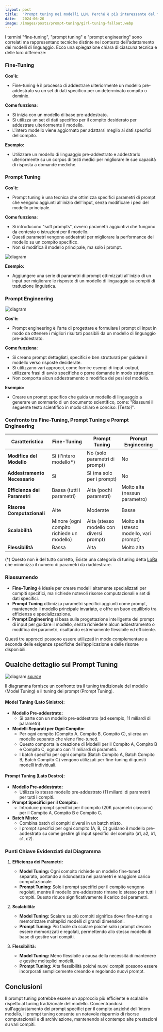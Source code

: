 ```yaml
---
layout: post
title:  "Prompt tuning nei modelli LLM. Perché è più interessante del fine tuning e del prompt engineering"
date:   2024-06-20
image: /images/posts/prompt-tuning/girl-tuning-fallout.webp
---
```


I termini "fine-tuning", "prompt tuning" e "prompt engineering" sono correlati ma rappresentano tecniche distinte nel contesto dell'adattamento dei modelli di linguaggio. Ecco una spiegazione chiara di ciascuna tecnica e delle loro differenze:

### Fine-Tuning

**Cos'è:**
- Fine-tuning è il processo di addestrare ulteriormente un modello pre-addestrato su un set di dati specifico per un determinato compito o dominio.

**Come funziona:**
- Si inizia con un modello di base pre-addestrato.
- Si utilizza un set di dati specifico per il compito desiderato per addestrare ulteriormente il modello.
- L'intero modello viene aggiornato per adattarsi meglio ai dati specifici del compito.

**Esempio:**
- Utilizzare un modello di linguaggio pre-addestrato e addestrarlo ulteriormente su un corpus di testi medici per migliorare le sue capacità di risposta a domande mediche.

### Prompt Tuning

**Cos'è:**
- Prompt tuning è una tecnica che ottimizza specifici parametri di prompt che vengono aggiunti all'inizio dell'input, senza modificare i pesi del modello principale.

**Come funziona:**
- Si introducono "soft prompts", ovvero parametri aggiuntivi che fungono da contesto o istruzioni per il modello.
- Questi parametri vengono addestrati per migliorare la performance del modello su un compito specifico.
- Non si modifica il modello principale, ma solo i prompt.

![diagram](/images/posts/prompt-tuning/prompt-tuning-2.png)

**Esempio:**
- Aggiungere una serie di parametri di prompt ottimizzati all'inizio di un input per migliorare le risposte di un modello di linguaggio su compiti di traduzione linguistica.

### Prompt Engineering

![diagram](/images/posts/prompt-tuning/prompt-engineering.png)

**Cos'è:**
- Prompt engineering è l'arte di progettare e formulare i prompt di input in modo da ottenere i migliori risultati possibili da un modello di linguaggio pre-addestrato.

**Come funziona:**
- Si creano prompt dettagliati, specifici e ben strutturati per guidare il modello verso risposte desiderate.
- Si utilizzano vari approcci, come fornire esempi di input-output, utilizzare frasi di avvio specifiche o porre domande in modo strategico.
- Non comporta alcun addestramento o modifica dei pesi del modello.

**Esempio:**
- Creare un prompt specifico che guida un modello di linguaggio a generare un sommario di un documento scientifico, come: "Riassumi il seguente testo scientifico in modo chiaro e conciso: [Testo]".

### Confronto tra Fine-Tuning, Prompt Tuning e Prompt Engineering

| Caratteristica | Fine-Tuning | Prompt Tuning | Prompt Engineering |
|----------------|-------------|---------------|---------------------|
| **Modifica del Modello** | Sì (l'intero modello*) | No (solo parametri di prompt) | No |
| **Addestramento Necessario** | Sì | Sì (ma solo per i prompt) | No |
| **Efficienza dei Parametri** | Bassa (tutti i parametri) | Alta (pochi parametri) | Molto alta (nessun parametro) |
| **Risorse Computazionali** | Alte | Moderate | Basse |
| **Scalabilità** | Minore (ogni compito richiede un modello) | Alta (stesso modello con diversi prompt) | Molto alta (stesso modello, vari prompt) |
| **Flessibilità** | Bassa | Alta | Molto alta |

(*) Questo non è del tutto corretto, Esiste una categoria di tuning detta [LoRa](https://huggingface.co/docs/peft/task_guides/lora_based_methods) che minimizza il numero di parametri da riaddestrare.

### Riassumendo

- **Fine-Tuning** è ideale per creare modelli altamente specializzati per compiti specifici, ma richiede notevoli risorse computazionali e set di dati specifici.
- **Prompt Tuning** ottimizza parametri specifici aggiunti come prompt, mantenendo il modello principale invariato, e offre un buon equilibrio tra efficienza e specializzazione.
- **Prompt Engineering** si basa sulla progettazione intelligente dei prompt di input per guidare il modello, senza richiedere alcun addestramento o modifica dei parametri, risultando estremamente flessibile ed efficiente.

Questi tre approcci possono essere utilizzati in modo complementare a seconda delle esigenze specifiche dell'applicazione e delle risorse disponibili.


## Qualche dettaglio sul Prompt Tuning

![diagram](/images/posts/prompt-tuning/prompt-tuning.png)
*[source](https://arxiv.org/abs/2104.08691)* 

Il diagramma fornisce un confronto tra il tuning tradizionale del modello (Model Tuning) e il tuning dei prompt (Prompt Tuning).

#### Model Tuning (Lato Sinistro):
- **Modello Pre-addestrato:**
  - Si parte con un modello pre-addestrato (ad esempio, 11 miliardi di parametri).
- **Modelli Separati per Ogni Compito:**
  - Per ogni compito (Compito A, Compito B, Compito C), si crea un modello separato che viene fine-tuned.
  - Questo comporta la creazione di Modelli per il Compito A, Compito B e Compito C, ognuno con 11 miliardi di parametri.
  - I batch specifici per ogni compito (Batch Compito A, Batch Compito B, Batch Compito C) vengono utilizzati per fine-tuning di questi modelli individuali.

#### Prompt Tuning (Lato Destro):
- **Modello Pre-addestrato:**
  - Utilizza lo stesso modello pre-addestrato (11 miliardi di parametri) per tutti i compiti.
- **Prompt Specifici per il Compito:**
  - Introduce prompt specifici per il compito (20K parametri ciascuno) per il Compito A, Compito B e Compito C.
- **Batch Misto:**
  - Combina batch di compiti diversi in un batch misto.
  - I prompt specifici per ogni compito (A, B, C) guidano il modello pre-addestrato su come gestire gli input specifici del compito (a1, a2, b1, c1, c2).

### Punti Chiave Evidenziati dal Diagramma

1. **Efficienza dei Parametri:**
   - **Model Tuning:** Ogni compito richiede un modello fine-tuned separato, portando a ridondanza nei parametri e maggiore carico computazionale.
   - **Prompt Tuning:** Solo i prompt specifici per il compito vengono regolati, mentre il modello pre-addestrato rimane lo stesso per tutti i compiti. Questo riduce significativamente il carico dei parametri.

2. **Scalabilità:**
   - **Model Tuning:** Scalare su più compiti significa dover fine-tuning e memorizzare molteplici modelli di grandi dimensioni.
   - **Prompt Tuning:** Più facile da scalare poiché solo i prompt devono essere memorizzati e regolati, permettendo allo stesso modello di base di gestire vari compiti.

3. **Flessibilità:**
   - **Model Tuning:** Meno flessibile a causa della necessità di mantenere e gestire molteplici modelli.
   - **Prompt Tuning:** Alta flessibilità poiché nuovi compiti possono essere incorporati semplicemente creando e regolando nuovi prompt.

## Conclusioni

Il prompt tuning potrebbe essere un approccio più efficiente e scalabile rispetto al tuning tradizionale del modello. Concentrandosi sull'aggiustamento dei prompt specifici per il compito anziché dell'intero modello, il prompt tuning consente un notevole risparmio di risorse computazionali e di archiviazione, mantenendo al contempo alte prestazioni su vari compiti.
